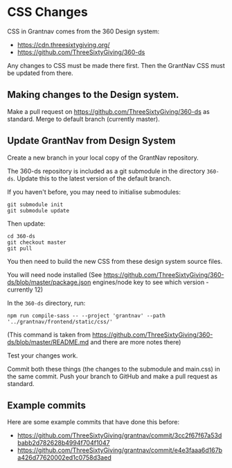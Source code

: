 # CSS Changes

CSS in Grantnav comes from the 360 Design system:

* https://cdn.threesixtygiving.org/
* https://github.com/ThreeSixtyGiving/360-ds

Any changes to CSS must be made there first. Then the GrantNav CSS must be updated from there.

## Making changes to the Design system.

Make a pull request on https://github.com/ThreeSixtyGiving/360-ds as standard. Merge to default branch (currently master).

## Update GrantNav from Design System

Create a new branch in your local copy of the GrantNav repository.

The 360-ds repository is included as a git submodule in the directory `360-ds`. Update this to the latest version of the default branch.

If you haven't before, you may need to initialise submodules:

    git submodule init
    git submodule update

Then update:

    cd 360-ds
    git checkout master
    git pull

You then need to build the new CSS from these design system source files.

You will need node installed (See https://github.com/ThreeSixtyGiving/360-ds/blob/master/package.json engines/node key to see which version - currently 12)

In the `360-ds` directory, run:

    npm run compile-sass -- --project 'grantnav' --path '../grantnav/frontend/static/css/'

(This command is taken from https://github.com/ThreeSixtyGiving/360-ds/blob/master/README.md and there are more notes there)

Test your changes work.

Commit both these things (the changes to the submodule and main.css) in the same commit. Push your branch to GitHub and make a pull request as standard.

## Example commits

Here are some example commits that have done this before:

* https://github.com/ThreeSixtyGiving/grantnav/commit/3cc2f67f67a53dbabb2d782628b4994f704f1047
* https://github.com/ThreeSixtyGiving/grantnav/commit/e4e3faaa6d167ba426d77620002ed1c0758d3aed

